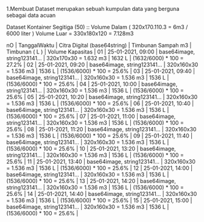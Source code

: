 1.Membuat Dataset
merupakan sebuah kumpulan data yang berguna sebagai data acuan

Dataset Kontainer Segitiga (50) :: 
Volume Dalam ( 320x170.110.3  = 6m3 / 6000 liter )
Volume Luar = 330x180x120 = 7.128m3

nO | TanggalWaktu        | Citra Digital (base64string) | Timbunan Sampah      m3 | Timbunan ( L ) |  Volume Kapasitas             |
01 | 25-01-2021, 09:00   | base64image, string123141... | 320x170x30 = 1.632 m3   | 1632 L         |  (1632/6000) * 100 = 27.2%    |
02 | 25-01-2021, 09:20   | base64image, string123141... | 320x160x30 = 1.536 m3   | 1536 L         |  (1536/6000) * 100 = 25.6%    |
03 | 25-01-2021, 09:40   | base64image, string123141... | 320x160x30 = 1.536 m3   | 1536 L         |  (1536/6000) * 100 = 25.6%    |
04 | 25-01-2021, 10:00   | base64image, string123141... | 320x160x30 = 1.536 m3   | 1536 L         |  (1536/6000) * 100 = 25.6%    |
05 | 25-01-2021, 10:20   | base64image, string123141... | 320x160x30 = 1.536 m3   | 1536 L         |  (1536/6000) * 100 = 25.6%    |
06 | 25-01-2021, 10:40   | base64image, string123141... | 320x160x30 = 1.536 m3   | 1536 L         |  (1536/6000) * 100 = 25.6%    |
07 | 25-01-2021, 11:00   | base64image, string123141... | 320x160x30 = 1.536 m3   | 1536 L         |  (1536/6000) * 100 = 25.6%    |
08 | 25-01-2021, 11:20   | base64image, string123141... | 320x160x30 = 1.536 m3   | 1536 L         |  (1536/6000) * 100 = 25.6%    |
09 | 25-01-2021, 11:40   | base64image, string123141... | 320x160x30 = 1.536 m3   | 1536 L         |  (1536/6000) * 100 = 25.6%    |
10 | 25-01-2021, 13:20   | base64image, string123141... | 320x160x30 = 1.536 m3   | 1536 L         |  (1536/6000) * 100 = 25.6%    |
11 | 25-01-2021, 13:40   | base64image, string123141... | 320x160x30 = 1.536 m3   | 1536 L         |  (1536/6000) * 100 = 25.6%    |
12 | 25-01-2021, 14:00   | base64image, string123141... | 320x160x30 = 1.536 m3   | 1536 L         |  (1536/6000) * 100 = 25.6%    |
13 | 25-01-2021, 14:20   | base64image, string123141... | 320x160x30 = 1.536 m3   | 1536 L         |  (1536/6000) * 100 = 25.6%    |
14 | 25-01-2021, 14:40   | base64image, string123141... | 320x160x30 = 1.536 m3   | 1536 L         |  (1536/6000) * 100 = 25.6%    |
15 | 25-01-2021, 15:00   | base64image, string123141... | 320x160x30 = 1.536 m3   | 1536 L         |  (1536/6000) * 100 = 25.6%    |
